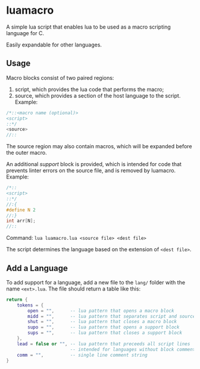 # luamacro
A simple lua script that enables lua to be used as a macro scripting language
for C.

Easily expandable for other languages.

## Usage
Macro blocks consist of two paired regions:
1. script, which provides the lua code that performs the macro;
1. source, which provides a section of the host language to the script.
Example:
```c
/*::<macro name (optional)>
<script>
::*/
<source>
//::
```
The source region may also contain macros, which will be expanded before the
outer macro.

An additional *support* block is provided, which is intended for code that
prevents linter errors on the source file, and is removed by luamacro.
Example:
```c
/*::
<script>
::*/
//:{
#define N 2
//:}
int arr[N];
//::
```

Command: `lua luamacro.lua <source file> <dest file>`

The script determines the language based on the extension of `<dest file>`.

## Add a Language
To add support for a language, add a new file to the `lang/` folder with the
name `<ext>.lua`.
The file should return a table like this:
```lua
return {
    tokens = {
        open = "",      -- lua pattern that opens a macro block
        midd = "",      -- lua pattern that separates script and source regions
        shut = "",      -- lua pattern that closes a macro block
        supo = "",      -- lua pattern that opens a support block
        sups = "",      -- lua pattern that closes a support block
    },
    lead = false or "", -- lua pattern that preceeds all script lines
                        -- intended for languages without block comments
    comm = "",          -- single line comment string
}
```
